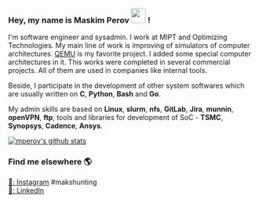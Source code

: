 ### Hey, my name is Maskim Perov <img src="https://media.giphy.com/media/hvRJCLFzcasrR4ia7z/giphy.gif" width="30px"> !

I'm software engineer and sysadmin. I work at MIPT and Optimizing Technologies. My main line of work is improving of simulators of computer architectures. [QEMU](https://www.qemu.org/) is my favorite project. I added some special computer architectures in it. This works were completed in several commercial projects. All of them are used in companies like internal tools.

Beside, I participate in the development of other system softwares which are usually written on **C**, **Python**, **Bash** and **Go**.

My admin skills are based on **Linux**, **slurm**, **nfs**, **GitLab**, **Jira**, **munnin**, **openVPN**, **ftp**, tools and libraries for development of SoC - **TSMC**, **Synopsys**, **Cadence**, **Ansys**.

[![mperov's github stats](https://github-readme-stats.vercel.app/api?username=mperov)](https://github.com/mperov)

### Find me elsewhere 🌎

[📸: Instagram](https://instagram.com/maksim.n.p)  #makshunting <br>
[💼: LinkedIn](https://www.linkedin.com/in/mperov) <br>
